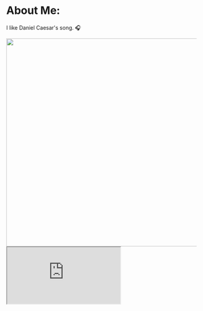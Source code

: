 # About Me:
I like Daniel Caesar's song. 🎧

<img src="https://media1.tenor.com/m/zjPmY6uweNEAAAAd/daniel-caesar.gif" style="width:550px">

<iframe src="https://www.youtube.com/watch?v=hKgl5-lkT8U&list=RDhKgl5-lkT8U&start_radio=1"></iframe>
